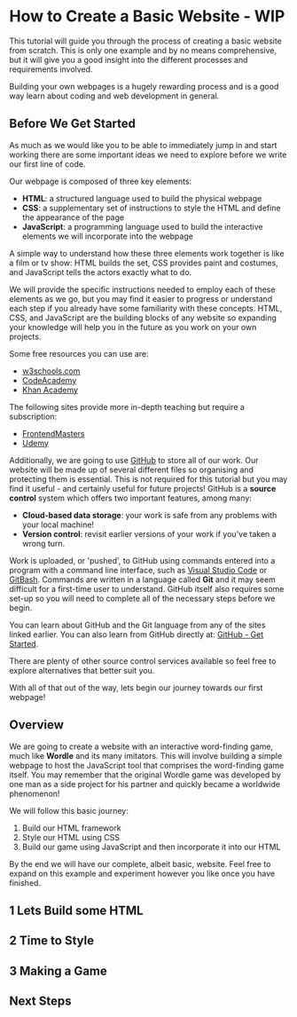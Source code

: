 <!-- This is an example of how I have written tutorials across various roles. For this document, I created a basic website after completing the "Complete Intro to Web Development, v3" by Brian Holt on frontendmasters.com and documented my own process as a tutorial. I aim to provide an entry-level experience while guiding towards further development. -->

# How to Create a Basic Website - WIP

This tutorial will guide you through the process of creating a basic website from scratch. This is only one example and by no means comprehensive, but it will give you a good insight into the different processes and requirements involved.

Building your own webpages is a hugely rewarding process and is a good way learn about coding and web development in general.

## Before We Get Started

As much as we would like you to be able to immediately jump in and start working there are some important ideas we need to explore before we write our first line of code. 

Our webpage is composed of three key elements:
- **HTML**: a structured language used to build the physical webpage
- **CSS**: a supplementary set of instructions to style the HTML and define the appearance of the page
- **JavaScript**: a programming language used to build the interactive elements we will incorporate into the webpage

A simple way to understand how these three elements work together is like a film or tv show: HTML builds the set, CSS provides paint and costumes, and JavaScript tells the actors exactly what to do.

We will provide the specific instructions needed to employ each of these elements as we go, but you may find it easier to progress or understand each step if you already have some familiarity with these concepts. HTML, CSS, and JavaScript are the building blocks of any website so expanding your knowledge will help you in the future as you work on your own projects.

Some free resources you can use are:

- [w3schools.com](https://www.w3schools.com/)
- [CodeAcademy](https://www.codecademy.com/)
- [Khan Academy](https://www.khanacademy.org/computing/computer-programming)

The following sites provide more in-depth teaching but require a subscription:

- [FrontendMasters](https://frontendmasters.com/)
- [Udemy](https://www.udemy.com/)

Additionally, we are going to use [GitHub](https://github.com/) to store all of our work. Our website will be made up of several different files so organising and protecting them is essential. This is not required for this tutorial but you may find it useful - and certainly useful for future projects! GitHub is a **source control** system which offers two important features, among many:

- **Cloud-based data storage**: your work is safe from any problems with your local machine!
- **Version control**: revisit earlier versions of your work if you've taken a wrong turn.

Work is uploaded, or 'pushed', to GitHub using commands entered into a program with a command line interface, such as [Visual Studio Code](https://code.visualstudio.com/) or [GitBash](https://www.atlassian.com/git/tutorials/git-bash). Commands are written in a language called **Git** and it may seem difficult for a first-time user to understand. GitHub itself also requires some set-up so you will need to complete all of the necessary steps before we begin.

You can learn about GitHub and the Git language from any of the sites linked earlier. You can also learn from GitHub directly at: [GitHub - Get  Started](https://docs.github.com/en/get-started).

There are plenty of other source control services available so feel free to explore alternatives that better suit you.

With all of that out of the way, lets begin our journey towards our first webpage!

## Overview

We are going to create a website with an interactive word-finding game, much like **Wordle** and its many imitators. This will involve building a simple webpage to host the JavaScript tool that comprises the word-finding game itself. You may remember that the original Wordle game was developed by one man as a side project for his partner and quickly became a worldwide phenomenon!

We will follow this basic journey:

1. Build our HTML framework
2. Style our HTML using CSS
3. Build our game using JavaScript and then incorporate it into our HTML

By the end we will have our complete, albeit basic, website. Feel free to expand on this example and experiment however you like once you have finished.

## 1 Lets Build some HTML

## 2 Time to Style

## 3 Making a Game

## Next Steps